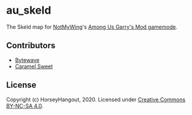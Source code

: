 # au_skeld

The Skeld map for [NotMyWing](https://github.com/NotMyWing)'s [Among Us Garry's Mod gamemode](https://github.com/NotMyWing/GarrysModAmongUs).

## Contributors

- [Bytewave](https://github.com/BytewaveMLP)
- [Caramel Sweet](https://github.com/CaramelSweet)

## License

Copyright (c) HorseyHangout, 2020. Licensed under [Creative Commons BY-NC-SA 4.0](/LICENSE).